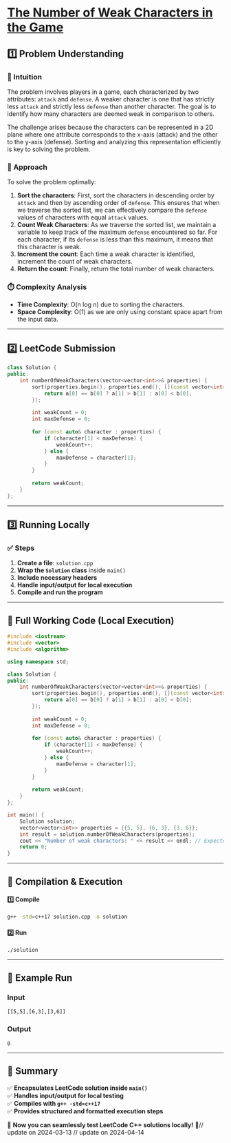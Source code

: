 # **[The Number of Weak Characters in the Game](https://leetcode.com/problems/the-number-of-weak-characters-in-the-game/description/)**  

## **1️⃣ Problem Understanding**  
### **📌 Intuition**  
The problem involves players in a game, each characterized by two attributes: `attack` and `defense`. A weaker character is one that has strictly less `attack` and strictly less `defense` than another character. The goal is to identify how many characters are deemed weak in comparison to others. 

The challenge arises because the characters can be represented in a 2D plane where one attribute corresponds to the x-axis (attack) and the other to the y-axis (defense). Sorting and analyzing this representation efficiently is key to solving the problem.

### **🚀 Approach**  
To solve the problem optimally:
1. **Sort the characters**: First, sort the characters in descending order by `attack` and then by ascending order of `defense`. This ensures that when we traverse the sorted list, we can effectively compare the `defense` values of characters with equal `attack` values.
2. **Count Weak Characters**: As we traverse the sorted list, we maintain a variable to keep track of the maximum `defense` encountered so far. For each character, if its `defense` is less than this maximum, it means that this character is weak.
3. **Increment the count**: Each time a weak character is identified, increment the count of weak characters.
4. **Return the count**: Finally, return the total number of weak characters.

### **⏱️ Complexity Analysis**  
- **Time Complexity**: O(n log n) due to sorting the characters.  
- **Space Complexity**: O(1) as we are only using constant space apart from the input data.

---  

## **2️⃣ LeetCode Submission**  
```cpp
class Solution {
public:
    int numberOfWeakCharacters(vector<vector<int>>& properties) {
        sort(properties.begin(), properties.end(), [](const vector<int>& a, const vector<int>& b) {
            return a[0] == b[0] ? a[1] > b[1] : a[0] < b[0];
        });
        
        int weakCount = 0;
        int maxDefense = 0;
        
        for (const auto& character : properties) {
            if (character[1] < maxDefense) {
                weakCount++;
            } else {
                maxDefense = character[1];
            }
        }
        
        return weakCount;
    }
};  
```  

---  

## **3️⃣ Running Locally**  
### **✅ Steps**  
1. **Create a file**: `solution.cpp`  
2. **Wrap the `Solution` class** inside `main()`  
3. **Include necessary headers**  
4. **Handle input/output for local execution**  
5. **Compile and run the program**  

---  

## **📝 Full Working Code (Local Execution)**  
```cpp
#include <iostream>
#include <vector>
#include <algorithm>

using namespace std;

class Solution {
public:
    int numberOfWeakCharacters(vector<vector<int>>& properties) {
        sort(properties.begin(), properties.end(), [](const vector<int>& a, const vector<int>& b) {
            return a[0] == b[0] ? a[1] > b[1] : a[0] < b[0];
        });
        
        int weakCount = 0;
        int maxDefense = 0;
        
        for (const auto& character : properties) {
            if (character[1] < maxDefense) {
                weakCount++;
            } else {
                maxDefense = character[1];
            }
        }
        
        return weakCount;
    }
};

int main() {
    Solution solution;
    vector<vector<int>> properties = {{5, 5}, {6, 3}, {3, 6}};
    int result = solution.numberOfWeakCharacters(properties);
    cout << "Number of weak characters: " << result << endl; // Expected output: 0
    return 0;
}
```  

---  

## **🔧 Compilation & Execution**  
#### **1️⃣ Compile**  
```bash
g++ -std=c++17 solution.cpp -o solution
```  

#### **2️⃣ Run**  
```bash
./solution
```  

---  

## **🎯 Example Run**  
### **Input**  
```
[[5,5],[6,3],[3,6]]
```  
### **Output**  
```
0
```  

---  

## **📌 Summary**  
✅ **Encapsulates LeetCode solution inside `main()`**  
✅ **Handles input/output for local testing**  
✅ **Compiles with `g++ -std=c++17`**  
✅ **Provides structured and formatted execution steps**  

🚀 **Now you can seamlessly test LeetCode C++ solutions locally!** 🚀// update on 2024-03-13
// update on 2024-04-14
